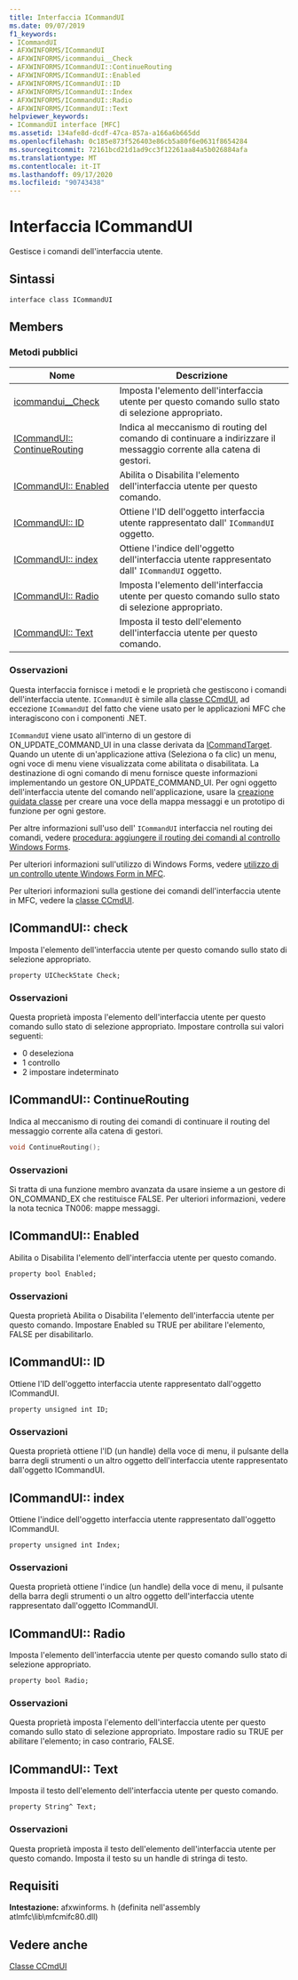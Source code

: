 ```yaml
---
title: Interfaccia ICommandUI
ms.date: 09/07/2019
f1_keywords:
- ICommandUI
- AFXWINFORMS/ICommandUI
- AFXWINFORMS/icommandui__Check
- AFXWINFORMS/ICommandUI::ContinueRouting
- AFXWINFORMS/ICommandUI::Enabled
- AFXWINFORMS/ICommandUI::ID
- AFXWINFORMS/ICommandUI::Index
- AFXWINFORMS/ICommandUI::Radio
- AFXWINFORMS/ICommandUI::Text
helpviewer_keywords:
- ICommandUI interface [MFC]
ms.assetid: 134afe8d-dcdf-47ca-857a-a166a6b665dd
ms.openlocfilehash: 0c185e873f526403e86cb5a80f6e0631f8654284
ms.sourcegitcommit: 72161bcd21d1ad9cc3f12261aa84a5b026884afa
ms.translationtype: MT
ms.contentlocale: it-IT
ms.lasthandoff: 09/17/2020
ms.locfileid: "90743438"
---
```

# <a name="icommandui-interface"></a>Interfaccia ICommandUI

Gestisce i comandi dell'interfaccia utente.

## <a name="syntax"></a>Sintassi

```
interface class ICommandUI
```

## <a name="members"></a>Members

### <a name="public-methods"></a>Metodi pubblici

|Nome|Descrizione|
|----------|-----------------|
|[icommandui__Check](#check)|Imposta l'elemento dell'interfaccia utente per questo comando sullo stato di selezione appropriato.|
|[ICommandUI:: ContinueRouting](#continuerouting)|Indica al meccanismo di routing del comando di continuare a indirizzare il messaggio corrente alla catena di gestori.|
|[ICommandUI:: Enabled](#enabled)|Abilita o Disabilita l'elemento dell'interfaccia utente per questo comando.|
|[ICommandUI:: ID](#id)|Ottiene l'ID dell'oggetto interfaccia utente rappresentato dall' `ICommandUI` oggetto.|
|[ICommandUI:: index](#index)|Ottiene l'indice dell'oggetto dell'interfaccia utente rappresentato dall' `ICommandUI` oggetto.|
|[ICommandUI:: Radio](#radio)|Imposta l'elemento dell'interfaccia utente per questo comando sullo stato di selezione appropriato.|
|[ICommandUI:: Text](#text)|Imposta il testo dell'elemento dell'interfaccia utente per questo comando.|

### <a name="remarks"></a>Osservazioni

Questa interfaccia fornisce i metodi e le proprietà che gestiscono i comandi dell'interfaccia utente. `ICommandUI` è simile alla [classe CCmdUI](../../mfc/reference/ccmdui-class.md), ad eccezione `ICommandUI` del fatto che viene usato per le applicazioni MFC che interagiscono con i componenti .NET.

`ICommandUI` viene usato all'interno di un gestore di ON_UPDATE_COMMAND_UI in una classe derivata da [ICommandTarget](../../mfc/reference/icommandtarget-interface.md). Quando un utente di un'applicazione attiva (Seleziona o fa clic) un menu, ogni voce di menu viene visualizzata come abilitata o disabilitata. La destinazione di ogni comando di menu fornisce queste informazioni implementando un gestore ON_UPDATE_COMMAND_UI. Per ogni oggetto dell'interfaccia utente del comando nell'applicazione, usare la [creazione guidata classe](mfc-class-wizard.md) per creare una voce della mappa messaggi e un prototipo di funzione per ogni gestore.

Per altre informazioni sull'uso dell' `ICommandUI` interfaccia nel routing dei comandi, vedere [procedura: aggiungere il routing dei comandi al controllo Windows Forms](../../dotnet/how-to-add-command-routing-to-the-windows-forms-control.md).

Per ulteriori informazioni sull'utilizzo di Windows Forms, vedere [utilizzo di un controllo utente Windows Form in MFC](../../dotnet/using-a-windows-form-user-control-in-mfc.md).

Per ulteriori informazioni sulla gestione dei comandi dell'interfaccia utente in MFC, vedere la [classe CCmdUI](../../mfc/reference/ccmdui-class.md).

## <a name="icommanduicheck"></a><a name="check"></a> ICommandUI:: check

Imposta l'elemento dell'interfaccia utente per questo comando sullo stato di selezione appropriato.

```
property UICheckState Check;
```

### <a name="remarks"></a>Osservazioni

Questa proprietà imposta l'elemento dell'interfaccia utente per questo comando sullo stato di selezione appropriato. Impostare controlla sui valori seguenti:

- 0 deseleziona
- 1 controllo
- 2 impostare indeterminato

## <a name="icommanduicontinuerouting"></a><a name="continuerouting"></a> ICommandUI:: ContinueRouting

Indica al meccanismo di routing dei comandi di continuare il routing del messaggio corrente alla catena di gestori.

```cpp
void ContinueRouting();
```

### <a name="remarks"></a>Osservazioni

Si tratta di una funzione membro avanzata da usare insieme a un gestore di ON_COMMAND_EX che restituisce FALSE. Per ulteriori informazioni, vedere la nota tecnica TN006: mappe messaggi.

## <a name="icommanduienabled"></a><a name="enabled"></a> ICommandUI:: Enabled

Abilita o Disabilita l'elemento dell'interfaccia utente per questo comando.

```
property bool Enabled;
```

### <a name="remarks"></a>Osservazioni

Questa proprietà Abilita o Disabilita l'elemento dell'interfaccia utente per questo comando. Impostare Enabled su TRUE per abilitare l'elemento, FALSE per disabilitarlo.

## <a name="icommanduiid"></a><a name="id"></a> ICommandUI:: ID

Ottiene l'ID dell'oggetto interfaccia utente rappresentato dall'oggetto ICommandUI.

```
property unsigned int ID;
```

### <a name="remarks"></a>Osservazioni

Questa proprietà ottiene l'ID (un handle) della voce di menu, il pulsante della barra degli strumenti o un altro oggetto dell'interfaccia utente rappresentato dall'oggetto ICommandUI.

## <a name="icommanduiindex"></a><a name="index"></a> ICommandUI:: index

Ottiene l'indice dell'oggetto interfaccia utente rappresentato dall'oggetto ICommandUI.

```
property unsigned int Index;
```

### <a name="remarks"></a>Osservazioni

Questa proprietà ottiene l'indice (un handle) della voce di menu, il pulsante della barra degli strumenti o un altro oggetto dell'interfaccia utente rappresentato dall'oggetto ICommandUI.

## <a name="icommanduiradio"></a><a name="radio"></a> ICommandUI:: Radio

Imposta l'elemento dell'interfaccia utente per questo comando sullo stato di selezione appropriato.

```
property bool Radio;
```

### <a name="remarks"></a>Osservazioni

Questa proprietà imposta l'elemento dell'interfaccia utente per questo comando sullo stato di selezione appropriato. Impostare radio su TRUE per abilitare l'elemento; in caso contrario, FALSE.

## <a name="icommanduitext"></a><a name="text"></a> ICommandUI:: Text

Imposta il testo dell'elemento dell'interfaccia utente per questo comando.

```
property String^ Text;
```

### <a name="remarks"></a>Osservazioni

Questa proprietà imposta il testo dell'elemento dell'interfaccia utente per questo comando. Imposta il testo su un handle di stringa di testo.

## <a name="requirements"></a>Requisiti

**Intestazione:** afxwinforms. h (definita nell'assembly atlmfc\lib\mfcmifc80.dll)

## <a name="see-also"></a>Vedere anche

[Classe CCmdUI](../../mfc/reference/ccmdui-class.md)
